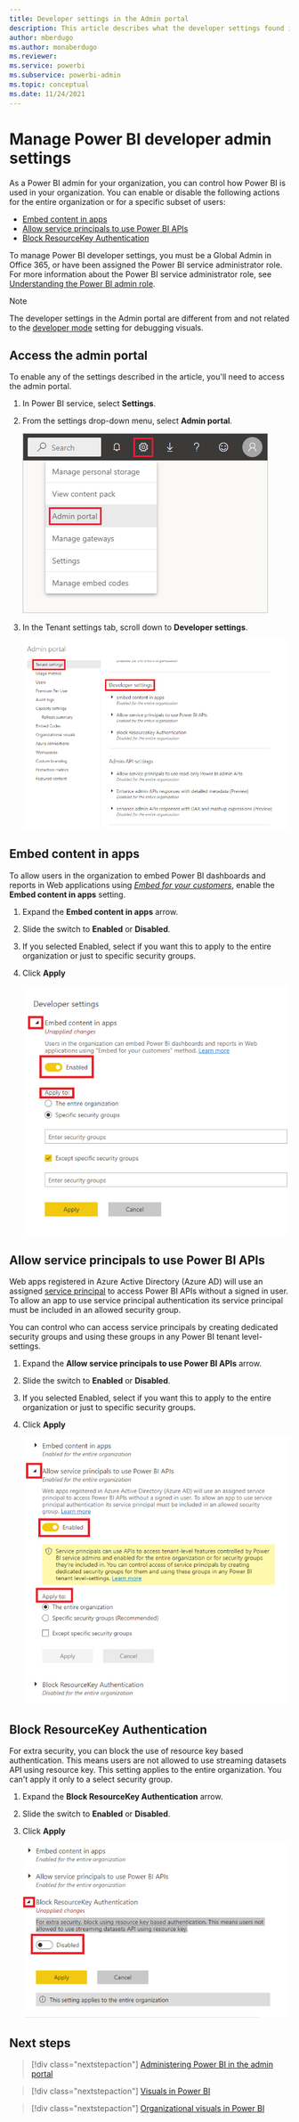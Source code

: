 ```yaml
---
title: Developer settings in the Admin portal
description: This article describes what the developer settings found in the Admin portal do.
author: mberdugo
ms.author: monaberdugo
ms.reviewer: 
ms.service: powerbi
ms.subservice: powerbi-admin
ms.topic: conceptual
ms.date: 11/24/2021
---
```


# Manage Power BI developer admin settings

As a Power BI admin for your organization, you can control how Power BI is used in your organization. You can enable or disable the following actions for the entire organization or for a specific subset of users:

* [Embed content in apps](#embed-content-in-apps)
* [Allow service principals to use Power BI APIs](#allow-service-principals-to-use-power-bi-apis)
* [Block ResourceKey Authentication](#block-resourcekey-authentication)

To manage Power BI developer settings, you must be a Global Admin in Office 365, or have been assigned the Power BI service administrator role. For more information about the Power BI service administrator role, see [Understanding the Power BI admin role](service-admin-role.md).

>[!NOTE]
>The developer settings in the Admin portal are different from and not related to the [developer mode](../developer/visuals/environment-setup.md#set-up-power-bi-service-for-developing-a-visual) setting for debugging visuals.

## Access the admin portal

To enable any of the settings described in the article, you'll need to access the admin portal.

1. In Power BI service, select **Settings**.

2. From the settings drop-down menu, select **Admin portal**.

    ![A screenshot showing the cog settings menu button selected in the Power B I service. The settings menu opens and the admin portal setting is highlighted.](media/developer-settings/admin-portal.png)

3. In the Tenant settings tab, scroll down to **Developer settings**.

    ![A screenshot showing the developer settings menu.](media/developer-settings/developer-settings.png)

## Embed content in apps

To allow users in the organization to embed Power BI dashboards and reports in Web applications using [*Embed for your customers*](https://go.microsoft.com/fwlink/?linkid=2141877), enable the **Embed content in apps** setting.

1. Expand the **Embed content in apps** arrow.
1. Slide the switch to **Enabled** or **Disabled**.
1. If you selected Enabled, select if you want this to apply to the entire organization or just to specific security groups.
1. Click **Apply**

    ![A screenshot showing the embed content in apps menu expanded.](media/developer-settings/embed-content-expanded.png)

## Allow service principals to use Power BI APIs

Web apps registered in Azure Active Directory (Azure AD) will use an assigned [service principal](https://go.microsoft.com/fwlink/?linkid=2055030) to access Power BI APIs without a signed in user. To allow an app to use service principal authentication its service principal must be included in an allowed security group.

You can control who can access service principals by creating dedicated security groups and using these groups in any Power BI tenant level-settings.

1. Expand the **Allow service principals to use Power BI APIs** arrow.
1. Slide the switch to **Enabled** or **Disabled**.
1. If you selected Enabled, select if you want this to apply to the entire organization or just to specific security groups.
1. Click **Apply**

    ![A screenshot showing the Allow service principals to use Power BI APIs menu expanded.](media/developer-settings/allow-service-principals-expanded.png)

## Block ResourceKey Authentication

For extra security, you can block the use of resource key based authentication. This means users are not allowed to use streaming datasets API using resource key. This setting applies to the entire organization. You can't apply it only to a select security group.

1. Expand the **Block ResourceKey Authentication** arrow.
1. Slide the switch to **Enabled** or **Disabled**.
1. Click **Apply**

    ![A screenshot showing the Block ResourceKey Authentication menu expanded.](media/developer-settings/block-resource-key-expanded.png)

## Next steps

>[!div class="nextstepaction"]
>[Administering Power BI in the admin portal](service-admin-portal.md)

>[!div class="nextstepaction"]
>[Visuals in Power BI](../developer/visuals/power-bi-custom-visuals.md)

>[!div class="nextstepaction"]
>[Organizational visuals in Power BI](../developer/visuals/power-bi-custom-visuals-organization.md)
